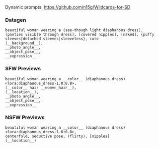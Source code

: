 Dynamic prompts: https://github.com/n15g/Wildcards-for-SD

### Datagen
```
beautiful woman wearing a (see-though light diaphanous dress), [panties visible through dress], [covered nipples], [naked], {puffy sleeves|detached sleeves|sleeveless}, cute
(__background__),
__photo_angle__,
__object_pose__,
__expression__
```

### SFW Previews

```
beautiful woman wearing a __color__ (diaphanous dress) <lora:diaphanous_dress-1.0:0.8>,
(__color__ hair __women_hair__),
(__location__),
__photo_angle__,
__object_pose__,
__expression__
```

### NSFW Previews

```
beautiful woman wearing a __color__ (diaphanous dress) <lora:diaphanous_dress-1.0:0.8>,
centerfold, seductive pose, (flirty), [nipples]
(__location__)
```